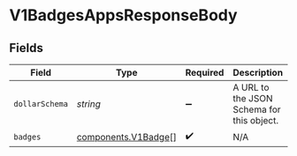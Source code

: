 # V1BadgesAppsResponseBody


## Fields

| Field                                                      | Type                                                       | Required                                                   | Description                                                | Example                                                    |
| ---------------------------------------------------------- | ---------------------------------------------------------- | ---------------------------------------------------------- | ---------------------------------------------------------- | ---------------------------------------------------------- |
| `dollarSchema`                                             | *string*                                                   | :heavy_minus_sign:                                         | A URL to the JSON Schema for this object.                  | https://example.com/schemas/V1BadgesAppsResponseBody.json  |
| `badges`                                                   | [components.V1Badge](../../models/components/v1badge.md)[] | :heavy_check_mark:                                         | N/A                                                        |                                                            |